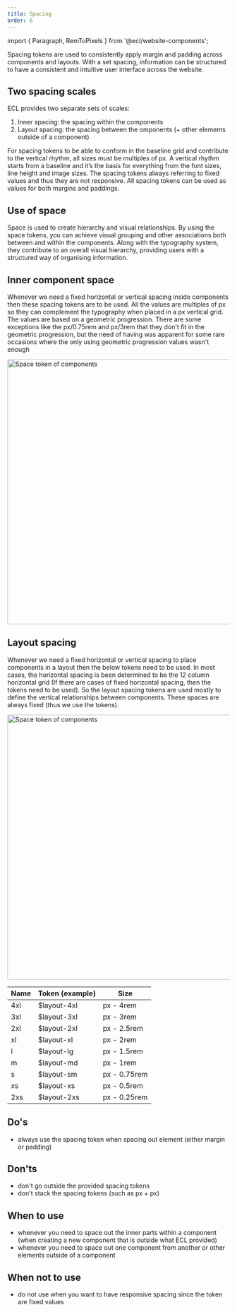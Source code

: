 ```yaml
---
title: Spacing
order: 6
---
```


import { Paragraph, RemToPixels } from '@ecl/website-components';

<Paragraph size="lead">
  Spacing tokens are used to consistently apply margin and padding across components and layouts. With a set spacing, information can be structured to have a consistent and intuitive user interface across the website.
</Paragraph>

## Two spacing scales

ECL provides two separate sets of scales:

1. Inner spacing: the spacing within the components
2. Layout spacing: the spacing between the omponents (+ other elements outside of a component)

For spacing tokens to be able to conform in the baseline grid and contribute to the vertical rhythm, all sizes must be multiples of <RemToPixels rem="0.25" />px. A vertical rhythm starts from a baseline and it’s the basis for everything from the font sizes, line height and image sizes. The spacing tokens always referring to fixed values and thus they are not responsive. All spacing tokens can be used as values for both margins and paddings.

## Use of space

Space is used to create hierarchy and visual relationships. By using the space tokens, you can achieve visual grouping and other associations both between and within the components. Along with the typography system, they contribute to an overall visual hierarchy, providing users with a structured way of organising information.

## Inner component space

Whenever we need a fixed horizontal or vertical spacing inside components then these spacing tokens are to be used. All the values are multiples of <RemToPixels rem="0.25" />px so they can complement the typography when placed in a <RemToPixels rem="0.25" />px vertical grid. The values are based on a geometric progression. There are some exceptions like the <RemToPixels rem="0.75" />px/0.75rem and <RemToPixels rem="3" />px/3rem that they don't fit in the geometric progression, but the need of having was apparent for some rare occasions where the only using geometric progression values wasn't enough

<img src="https://inno-ecl.s3.amazonaws.com/media/images/EC/Spacing/Spacing%20-%20Inner%20component%20scale.png" srcset="https://inno-ecl.s3.amazonaws.com/media/images/EC/Spacing/Spacing%20-%20Inner%20component%20scale%20-%20Mobile.png 598w, https://inno-ecl.s3.amazonaws.com/media/images/EC/Spacing/Spacing%20-%20Inner%20component%20scale.png 734w" alt="Space token of components" width="600" />

## Layout spacing

Whenever we need a fixed horizontal or vertical spacing to place components in a layout then the below tokens need to be used. In most cases, the horizontal spacing is been determined to be the 12 column horizontal grid (If there are cases of fixed horizontal spacing, then the tokens need to be used). So the layout spacing tokens are used mostly to define the vertical relationships between components. These spaces are always fixed (thus we use the tokens).

<img src="https://inno-ecl.s3.amazonaws.com/media/images/EC/Spacing/Spacing%20-%20Layout%20scale.png" srcset="https://inno-ecl.s3.amazonaws.com/media/images/EC/Spacing/Spacing%20-%20Layout%20scale%20-%20Mobile.png 598w, https://inno-ecl.s3.amazonaws.com/media/images/EC/Spacing/Spacing%20-%20Layout%20scale.png 734w" alt="Space token of components" width="600" />

<!-- prettier-ignore-start -->
| Name | Token (example) | Size                                   |
| ---- | --------------- | -------------------------------------- |
| 4xl  | $layout-4xl     | <RemToPixels rem="4" />px - 4rem       |
| 3xl  | $layout-3xl     | <RemToPixels rem="3" />px - 3rem       |
| 2xl  | $layout-2xl     | <RemToPixels rem="2.5" />px - 2.5rem   |
| xl   | $layout-xl      | <RemToPixels rem="2" />px - 2rem       |
| l    | $layout-lg      | <RemToPixels rem="1.5" />px - 1.5rem   |
| m    | $layout-md      | <RemToPixels rem="1" />px - 1rem       |
| s    | $layout-sm      | <RemToPixels rem="0.75" />px - 0.75rem |
| xs   | $layout-xs      | <RemToPixels rem="0.5" />px - 0.5rem   |
| 2xs  | $layout-2xs     | <RemToPixels rem="0.25" />px - 0.25rem | 
<!-- prettier-ignore-end -->

## Do's

- always use the spacing token when spacing out element (either margin or padding)

## Don'ts

- don't go outside the provided spacing tokens
- don't stack the spacing tokens (such as <RemToPixels rem="0.75" />px + <RemToPixels rem="1" />px)

## When to use

- whenever you need to space out the inner parts within a component (when creating a new component that is outside what ECL provided)
- whenever you need to space out one component from another or other elements outside of a component

## When not to use

- do not use when you want to have responsive spacing since the token are fixed values
